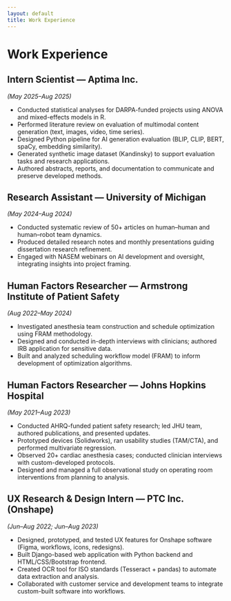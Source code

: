 ```yaml
---
layout: default
title: Work Experience
---
```


# Work Experience

## Intern Scientist — Aptima Inc. 
*(May 2025–Aug 2025)*
- Conducted statistical analyses for DARPA-funded projects using ANOVA and mixed-effects models in R.  
- Performed literature review on evaluation of multimodal content generation (text, images, video, time series).  
- Designed Python pipeline for AI generation evaluation (BLIP, CLIP, BERT, spaCy, embedding similarity).  
- Generated synthetic image dataset (Kandinsky) to support evaluation tasks and research applications.  
- Authored abstracts, reports, and documentation to communicate and preserve developed methods.  

## Research Assistant — University of Michigan 
*(May 2024–Aug 2024)*
- Conducted systematic review of 50+ articles on human–human and human–robot team dynamics.  
- Produced detailed research notes and monthly presentations guiding dissertation research refinement.  
- Engaged with NASEM webinars on AI development and oversight, integrating insights into project framing.  

## Human Factors Researcher — Armstrong Institute of Patient Safety 
*(Aug 2022–May 2024)*
- Investigated anesthesia team construction and schedule optimization using FRAM methodology.  
- Designed and conducted in-depth interviews with clinicians; authored IRB application for sensitive data.  
- Built and analyzed scheduling workflow model (FRAM) to inform development of optimization algorithms.  

## Human Factors Researcher — Johns Hopkins Hospital 
*(May 2021–Aug 2023)*
- Conducted AHRQ-funded patient safety research; led JHU team, authored publications, and presented updates.  
- Prototyped devices (Solidworks), ran usability studies (TAM/CTA), and performed multivariate regression.  
- Observed 20+ cardiac anesthesia cases; conducted clinician interviews with custom-developed protocols.  
- Designed and managed a full observational study on operating room interventions from planning to analysis.  

## UX Research & Design Intern — PTC Inc. (Onshape) 
*(Jun–Aug 2022; Jun–Aug 2023)*
- Designed, prototyped, and tested UX features for Onshape software (Figma, workflows, icons, redesigns).  
- Built Django-based web application with Python backend and HTML/CSS/Bootstrap frontend.  
- Created OCR tool for ISO standards (Tesseract + pandas) to automate data extraction and analysis.  
- Collaborated with customer service and development teams to integrate custom-built software into workflows. 